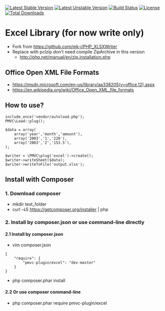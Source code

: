 [![Latest Stable Version](https://poser.pugx.org/pmvc-plugin/excel/v/stable)](https://packagist.org/packages/pmvc-plugin/excel) 
[![Latest Unstable Version](https://poser.pugx.org/pmvc-plugin/excel/v/unstable)](https://packagist.org/packages/pmvc-plugin/excel) 
[![Build Status](https://travis-ci.org/pmvc-plugin/excel.svg?branch=master)](https://travis-ci.org/pmvc-plugin/excel)
[![License](https://poser.pugx.org/pmvc-plugin/excel/license)](https://packagist.org/packages/pmvc-plugin/excel)
[![Total Downloads](https://poser.pugx.org/pmvc-plugin/excel/downloads)](https://packagist.org/packages/pmvc-plugin/excel) 

Excel Library (for now write only)
===============
   * Fork from https://github.com/mk-j/PHP_XLSXWriter
   * Replace with pclzip don't need compile ZipArchive in this version
      * http://php.net/manual/en/zip.installation.php 

## Office Open XML File Formats
   * https://msdn.microsoft.com/en-us/library/aa338205(v=office.12).aspx
   * https://en.wikipedia.org/wiki/Office_Open_XML_file_formats

## How to use?
```
include_once('vendor/autoload.php');
PMVC\Load::plug();

$data = array(
    array('year','month','amount'),
    array('2003','1','220'),
    array('2003','2','153.5'),
);

$writer = \PMVC\plug('excel')->create();
$writer->writeSheet($data);
$writer->writeToFile('output.xlsx');
```


## Install with Composer
### 1. Download composer
   * mkdir test_folder
   * curl -sS https://getcomposer.org/installer | php

### 2. Install by composer.json or use command-line directly
#### 2.1 Install by composer.json
   * vim composer.json
```
{
    "require": {
        "pmvc-plugin/excel": "dev-master"
    }
}
```
   * php composer.phar install

#### 2.2 Or use composer command-line
   * php composer.phar require pmvc-plugin/excel


